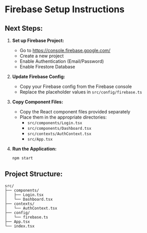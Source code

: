 # Firebase Setup Instructions

## Next Steps:

1. **Set up Firebase Project:**
   - Go to https://console.firebase.google.com/
   - Create a new project
   - Enable Authentication (Email/Password)
   - Enable Firestore Database

2. **Update Firebase Config:**
   - Copy your Firebase config from the Firebase console
   - Replace the placeholder values in `src/config/firebase.ts`

3. **Copy Component Files:**
   - Copy the React component files provided separately
   - Place them in the appropriate directories:
     - `src/components/Login.tsx`
     - `src/components/Dashboard.tsx`
     - `src/contexts/AuthContext.tsx`
     - `src/App.tsx`

4. **Run the Application:**
   ```bash
   npm start
   ```

## Project Structure:
```
src/
├── components/
│   ├── Login.tsx
│   └── Dashboard.tsx
├── contexts/
│   └── AuthContext.tsx
├── config/
│   └── firebase.ts
├── App.tsx
└── index.tsx
```
